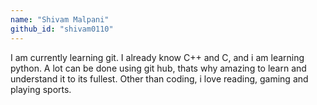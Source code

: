 ```yaml
---
name: "Shivam Malpani"
github_id: "shivam0110"
---
```


I am currently learning git. I already know C++ and C, and i am learning python.
A lot can be done using git hub, thats why amazing to learn and understand it to its fullest.
Other than coding, i love reading, gaming and playing sports. 
